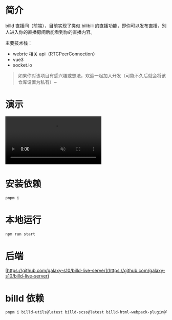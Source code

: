 # 简介

billd 直播间（前端），目前实现了类似 bilibili 的直播功能，即你可以发布直播，别人进入你的直播房间后能看到你的直播内容。

主要技术栈：

- webrtc 相关 api（RTCPeerConnection）
- vue3
- socket.io

> 如果你对该项目有感兴趣或想法，欢迎一起加入开发（可能不久后就会将该仓库设置为私有）~

# 演示

<div>
  <video
    src="https://user-images.githubusercontent.com/61055341/232222153-cbd0c7d9-ae1c-436f-9fa4-a3c4c9537a95.mp4"
    autoplay
    webkit-playsinline="true"
    playsinline
    x-webkit-airplay="allow"
    x5-video-player-type="h5"
    x5-video-player-fullscreen="true"
    x5-video-orientation="portraint"
    muted
    controls
  ></video>
</div>

# 安装依赖

```bash
pnpm i
```

# 本地运行

```bash
npm run start
```

# 后端

[https://github.com/galaxy-s10/billd-live-server](https://github.com/galaxy-s10/billd-live-server)

# billd 依赖

```bash
pnpm i billd-utils@latest billd-scss@latest billd-html-webpack-plugin@latest billd-deploy@latest
```
